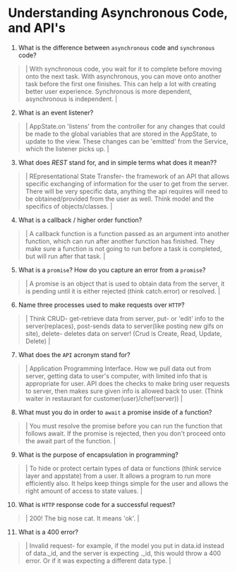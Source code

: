 # Understanding Asynchronous Code, and API's
01. What is the difference between `asynchronous` code and `synchronous` code?

  > | With synchronous code, you wait for it to complete before moving onto the next task. With asynchronous, you can move onto another task before the first one finishes. This can help a lot with creating better user experience. Synchronous is more dependent, asynchronous is independent. |

02. What is an event listener?

  > | AppState.on 'listens' from the controller for any changes that could be made to the global variables that are stored in the AppState, to update to the view. These changes can be 'emitted' from the Service, which the listener picks up. |

03. What does *REST* stand for, and in simple terms what does it mean??

  > | REpresentational State Transfer- the framework of an API that allows specific exchanging of information for the user to get from the server. There will be very specific data, anything the api requires will need to be obtained/provided from the user as well. Think model and the specifics of objects/classes. |

04. What is a callback / higher order function?

  > | A callback function is a function passed as an argument into another function, which can run after another function has finished. They make sure a function is not going to run before a task is completed, but will run after that task.  |

05. What is a `promise`? How do you capture an error from a `promise`?

  > | A promise is an object that is used to obtain data from the server, it is pending until it is either rejected (think catch.error) or resolved. |

06. Name three processes used to make requests over `HTTP`?

  > | Think CRUD- get-retrieve data from server, put- or 'edit' info to the server(replaces), post-sends data to server(like posting new gifs on site), delete- deletes data on server! (Crud is Create, Read, Update, Delete) |

07. What does the `API` acronym stand for?

  > | Application Programming Interface. How we pull data out from server, getting data to user's computer, with limited info that is appropriate for user. API does the checks to make bring user requests to server, then makes sure given info is allowed back to user. (Think waiter in restaurant for customer(user)/chef(server)) |

08. What must you do in order to `await` a promise inside of a function?

  > | You must resolve the promise before you can run the function that follows await. If the promise is rejected, then you don't proceed onto the await part of the function. |

09. What is the purpose of encapsulation in programming?

  > | To hide or protect certain types of data or functions (think service layer and appstate) from a user. It allows a program to run more efficiently also. It helps keep things simple for the user and allows the right amount of access to state values. |

10. What is `HTTP` response code for a successful request?

  > | 200! The big nose cat. It means 'ok'. |

11. What is a 400 error?

  > | Invalid request- for example, if the model you put in data.id instead of data._id, and the server is expecting ._id, this would throw a 400 error. Or if it was expecting a different data type. |
